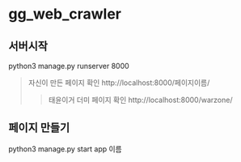 # gg_web_crawler

## 서버시작
python3 manage.py runserver 8000
> 자신이 만든 페이지 확인 http://localhost:8000/페이지이름/
>> 태윤이거 더미 페이지 확인 http://localhost:8000/warzone/

## 페이지 만들기
python3 manage.py start app 이름



